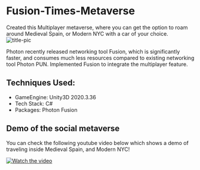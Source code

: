 # Fusion-Times-Metaverse

Created this Multiplayer metaverse, where you can get the option to roam around Medieval Spain, or Modern NYC with a car of your choice.
![title-pic](https://github.com/saha0073/Social-Metaverse-with-MultiplayerVR/blob/main/outdoor_screeshot.png)

Photon recently released networking tool Fusion, which is significantly faster, and consumes much less resources compared to existing networking tool Photon PUN. Implemented 
Fusion to integrate the multiplayer feature. 


## Techniques Used:
* GameEngine: Unity3D 2020.3.36
* Tech Stack: C#
* Packages: Photon Fusion

## Demo of the social metaverse
You can check the following youtube video below which shows a demo of traveling inside Medieval Spain, and Modern NYC!

[![Watch the video](https://yt-embed.live/embed?v=LAuU8GhGVa4)](https://youtu.be/LAuU8GhGVa4 "Watch the video")

